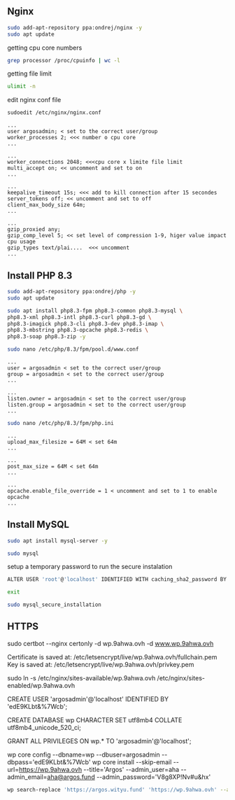 
## Nginx


```bash
sudo add-apt-repository ppa:ondrej/nginx -y
sudo apt update
```

getting cpu core numbers

```bash
grep processor /proc/cpuinfo | wc -l
```

getting file limit
```bash
ulimit -n
```


edit nginx conf file 
```bash
sudoedit /etc/nginx/nginx.conf
```

```
...
user argosadmin; < set to the correct user/group
worker_processes 2; <<< number o cpu core
...

...
worker_connections 2048; <<<cpu core x limite file limit
multi_accept on; << uncomment and set to on
...

...
keepalive_timeout 15s; <<< add to kill connection after 15 secondes
server_tokens off; << uncomment and set to off
client_max_body_size 64m;
...

...
gzip_proxied any;
gzip_comp_level 5; << set level of compression 1-9, higer value impact cpu usage
gzip_types text/plai....  <<< uncomment 
...

```


## Install PHP 8.3

```bash
sudo add-apt-repository ppa:ondrej/php -y
sudo apt update
```

```bash
sudo apt install php8.3-fpm php8.3-common php8.3-mysql \
php8.3-xml php8.3-intl php8.3-curl php8.3-gd \
php8.3-imagick php8.3-cli php8.3-dev php8.3-imap \
php8.3-mbstring php8.3-opcache php8.3-redis \
php8.3-soap php8.3-zip -y
```


```bash
sudo nano /etc/php/8.3/fpm/pool.d/www.conf
```

```
...
user = argosadmin < set to the correct user/group
group = argosadmin < set to the correct user/group
...

...
listen.owner = argosadmin < set to the correct user/group
listen.group = argosadmin < set to the correct user/group
...
```


```bash
sudo nano /etc/php/8.3/fpm/php.ini
```

```
...
upload_max_filesize = 64M < set 64m
...

...
post_max_size = 64M < set 64m
...

...
opcache.enable_file_override = 1 < uncomment and set to 1 to enable opcache
...
```


## Install MySQL

```bash
sudo apt install mysql-server -y
```


```bash
sudo mysql
```
setup a temporary password to run the secure instalation
```bash
ALTER USER 'root'@'localhost' IDENTIFIED WITH caching_sha2_password BY 'password';
```

```bash
exit
```

```bash
sudo mysql_secure_installation
```


## HTTPS

sudo certbot --nginx certonly -d wp.9ahwa.ovh -d www.wp.9ahwa.ovh

Certificate is saved at: /etc/letsencrypt/live/wp.9ahwa.ovh/fullchain.pem
Key is saved at:         /etc/letsencrypt/live/wp.9ahwa.ovh/privkey.pem


sudo ln -s /etc/nginx/sites-available/wp.9ahwa.ovh /etc/nginx/sites-enabled/wp.9ahwa.ovh



CREATE USER 'argosadmin'@'localhost' IDENTIFIED BY 'edE9KLbt&%7Wcb';


CREATE DATABASE wp CHARACTER SET utf8mb4 COLLATE utf8mb4_unicode_520_ci;

GRANT ALL PRIVILEGES ON wp.* TO 'argosadmin'@'localhost';

wp core config --dbname=wp --dbuser=argosadmin --dbpass='edE9KLbt&%7Wcb'
wp core install --skip-email --url=https://wp.9ahwa.ovh --title='Argos' --admin_user=aha --admin_email=aha@argos.fund --admin_password='V8g8XP!Nv#u&hx'


```bash
wp search-replace 'https://argos.wityu.fund' 'https://wp.9ahwa.ovh' --allow-root --dry-run
```